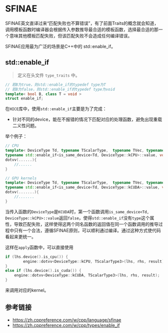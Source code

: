 # SFINAE

SFINAE英文直译过来“匹配失败也不算错误”，有了前面Traits的概念就会知道，调用模板函数时编译器会根据传入参数推导最合适的模板函数，选择最合适的那一个意味其他模板匹配失败，但该匹配失败不会造成任何编译错误。

SFINAE应用最为广泛的场景是C++中的 std::enable_if。

## std::enable_if

> 定义在头文件 `type_traits` 中。

```cpp
// 若B为true，则std::enable_if的typedef type为T
// 若B为false，则std::enable_if的typedef type为void
template< bool B, class T = void >
struct enable_if;
```

在`HICE`库中，使用`std::enable_if`主要是为了完成：

* 针对不同的device，能在不报错的情况下匹配对应的处理函数，避免出现重载二义性问题。

举个例子：

```cpp
// CPU
template< DeviceType Td, typename TScalarType,  typename TVec, typename TZeroDimTensor>
typename std::enable_if<is_same_device<Td, DeviceType::kCPU>::value, void>::type
dotvv(......){
    //......
}

// GPU kernels
template< DeviceType Td, typename TScalarType,  typename TVec, typename TZeroDimTensor>
typename std::enable_if<is_same_device<Td, DeviceType::kCUDA>::value, void>::type
dotvv(.......){
	//.......
}
```

当传入函数的`DeviceType`是`KCUDA`时，第一个函数调用`is_same_device<Td, DeviceType::kCPU>::value`返回`false`，使得`std::enable_if`没有`type`这个属性，导致匹配失败，这样使得这两个同名函数的返回值在同一个函数调用的推导过程中只有一个合法，遵循SFINAE原则，可以顺利通过编译。通过这种方式使代码看起来更统一。

这样在`apply`函数中，可以直接使用

```cpp
if (lhs.device().is_cpu()) {
        engine::dotvv<DeviceType::kCPU, TScalarType3>(lhs, rhs, result);
} 
else if (lhs.device().is_cuda()) {
    engine::dotvv<DeviceType::kCUDA, TScalarType3>(lhs, rhs, result);
}
```

来调用对应的kernel。

## 参考链接

* https://zh.cppreference.com/w/cpp/language/sfinae
* https://zh.cppreference.com/w/cpp/types/enable_if

